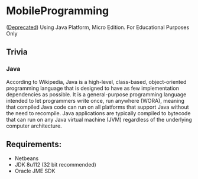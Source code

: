 # MobileProgramming
([Deprecated](https://docs.oracle.com/javame/8.0/api/security-api/api/deprecated-list.html)) Using Java Platform, Micro Edition. For Educational Purposes Only

## Trivia
### Java
According to Wikipedia, Java is a high-level, class-based, object-oriented programming language that is designed to have as few implementation dependencies as possible. It is a general-purpose programming language intended to let programmers write once, run anywhere (WORA), meaning that compiled Java code can run on all platforms that support Java without the need to recompile. Java applications are typically compiled to bytecode that can run on any Java virtual machine (JVM) regardless of the underlying computer architecture.

## Requirements:
* Netbeans
* JDK 8u112 (32 bit recommended)
* Oracle JME SDK
